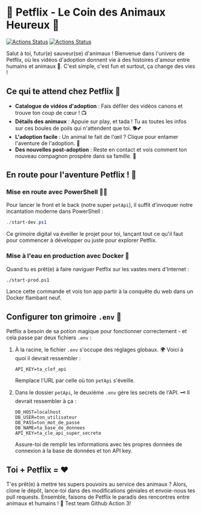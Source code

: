 # 🎉 Petflix - Le Coin des Animaux Heureux 🐾

[![Actions Status](https://github.com/maxence-no-semifir/PetFlix-DEVOPS/actions/workflows/test-2-send-mail.yml/badge.svg)](https://github.com/maxence-no-semifir/PetFlix-DEVOPS/actions)
[![Actions Status](https://github.com/maxence-no-semifir/PetFlix-DEVOPS/actions/workflows/pr-mail.yml/badge.svg)](https://github.com/maxence-no-semifir/PetFlix-DEVOPS/actions)

Salut à toi, futur(e) sauveur(se) d'animaux ! Bienvenue dans l'univers de Petflix, où les vidéos d'adoption donnent vie à des histoires d'amour entre humains et animaux 🥰. C'est simple, c'est fun et surtout, ça change des vies !

## Ce qui te attend chez Petflix 🍿

- **Catalogue de vidéos d'adoption** : Fais défiler des vidéos canons et trouve ton coup de cœur ! 📺
- **Détails des animaux** : Appuie sur play, et tada ! Tu as toutes les infos sur ces boules de poils qui n'attendent que toi. 🐕💕
- **L'adoption facile** : Un animal te fait de l'œil ? Clique pour entamer l'aventure de l'adoption. 🏡
- **Des nouvelles post-adoption** : Reste en contact et vois comment ton nouveau compagnon prospère dans sa famille. 💌

## En route pour l'aventure Petflix ! 🚀

### Mise en route avec PowerShell 🧙‍♂️

Pour lancer le front et le back (notre super `petApi`), il suffit d'invoquer notre incantation moderne dans PowerShell :

```powershell
./start-dev.ps1
```

Ce grimoire digital va éveiller le projet pour toi, lançant tout ce qu'il faut pour commencer à développer ou juste pour explorer Petflix. 

### Mise à l'eau en production avec Docker 🐳

Quand tu es prêt(e) à faire naviguer Petflix sur les vastes mers d'Internet :

```sh
./start-prod.ps1
```

Lance cette commande et vois ton app partir à la conquête du web dans un Docker flambant neuf. 

## Configurer ton grimoire `.env` 📜

Petflix a besoin de sa potion magique pour fonctionner correctement - et cela passe par deux fichiers `.env` :

1. À la racine, le fichier `.env` s'occupe des réglages globaux. 🌍 Voici à quoi il devrait ressembler :

   ```
   API_KEY=ta_clef_api
   ```

   Remplace l'URL par celle où ton `petApi` s'éveille.

2. Dans le dossier `petApi`, le deuxième `.env` gère les secrets de l'API. 🗝️ Il devrait ressembler à ça :

   ```
   DB_HOST=localhost
   DB_USER=ton_utilisateur
   DB_PASS=ton_mot_de_passe
   DB_NAME=ta_base_de_donnees
   API_KEY=ta_cle_api_super_secrete
   ```

   Assure-toi de remplir les informations avec tes propres données de connexion à la base de données et ton API key.

## Toi + Petflix = ❤️

T'es prêt(e) à mettre tes supers pouvoirs au service des animaux ? Alors, clone le dépôt, lance-toi dans des modifications géniales et envoie-nous tes pull requests. Ensemble, faisons de Petflix le paradis des rencontres entre animaux et humains ! 🌟
Test team Github Action 3!